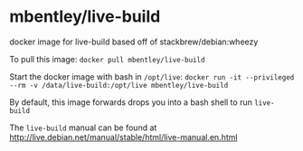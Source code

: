 mbentley/live-build
==================

docker image for live-build
based off of stackbrew/debian:wheezy

To pull this image:
`docker pull mbentley/live-build`

Start the docker image with bash in `/opt/live`:
`docker run -it --privileged --rm -v /data/live-build:/opt/live mbentley/live-build`

By default, this image forwards drops you into a bash shell to run `live-build`

The `live-build` manual can be found at http://live.debian.net/manual/stable/html/live-manual.en.html
